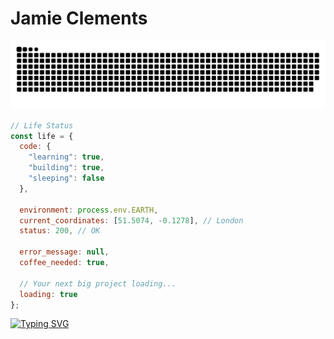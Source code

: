 # Jamie Clements

<div align="center">
  
![Snake Game](https://raw.githubusercontent.com/platane/platane/output/github-contribution-grid-snake-dark.svg)

[//]: # (This snake animation eats your actual GitHub contributions!)

</div>

```js
// Life Status
const life = {
  code: { 
    "learning": true,
    "building": true,
    "sleeping": false 
  },
  
  environment: process.env.EARTH,
  current_coordinates: [51.5074, -0.1278], // London
  status: 200, // OK
  
  error_message: null,
  coffee_needed: true,
  
  // Your next big project loading...
  loading: true
};
```

[![Typing SVG](https://readme-typing-svg.demolab.com?font=Fira+Code&weight=500&size=24&duration=3000&pause=1000&color=38F77F&center=true&vCenter=true&random=false&width=600&lines=Building+Cool+Things;Breaking+Stuff;Fixing+Stuff;Learning+New+Things)](https://github.com/yourusername)
